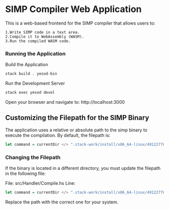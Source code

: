 # SIMP Compiler Web Application
This is a web-based frontend for the SIMP compiler that allows users to:

    1.Write SIMP code in a text area.
    2.Compile it to WebAssembly (WASM).
    3.Run the compiled WASM code.

### Running the Application
Build the Application
```bash
stack build . yesod-bin
```
Run the Development Server
```bash
stack exec yesod devel
```
Open your browser and navigate to:
http://localhost:3000

## Customizing the Filepath for the SIMP Binary
The application uses a relative or absolute path to the simp binary to execute the compilation. By default, the filepath is:

```haskell
let command = currentDir </> ".stack-work/install/x86_64-linux/491227709979cde0824fabc19671f319aa9cd80bfe86e141d5356773d292d7fd/9.2.8/bin/simp"
```

### Changing the Filepath
If the binary is located in a different directory, you must update the filepath in the following file:

File: src/Handler/Compile.hs
Line:
```haskell
let command = currentDir </> ".stack-work/install/x86_64-linux/491227709979cde0824fabc19671f319aa9cd80bfe86e141d5356773d292d7fd/9.2.8/bin/simp"
```
Replace the path with the correct one for your system. 
